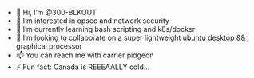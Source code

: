 - 👋 Hi, I’m @300-BLKOUT
- 👀 I’m interested in opsec and network security
- 🌱 I’m currently learning bash scripting and k8s/docker
- 💞️ I’m looking to collaborate on a super lightweight ubuntu desktop && graphical processor
- 📫 You can reach me with carrier pidgeon
- ⚡ Fun fact: Canada is REEEAALLY cold...
